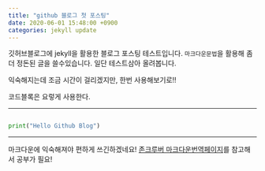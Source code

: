 ```yaml
---
title: "github 블로그 첫 포스팅"
date: 2020-06-01 15:48:00 +0900
categories: jekyll update
---
```


깃허브블로그에 jekyll을 활용한 블로그 포스팅 테스트입니다. `마크다운문법`을 활용해 좀 더 정돈된
글을 쓸수있습니다. 일단 테스트삼아 올려봅니다.

익숙해지는데 조금 시간이 걸리겠지만, 한번 사용해보기로!!

코드블록은 요렇게 사용한다.
***

```python

print("Hello Github Blog")

```

***

마크다운에 익숙해져야 편하게 쓰긴하겠네요!
[존크루버 마크다운번역페이지](https://nolboo.kim/blog/2013/09/07/john-gruber-markdown/)를 참고해서 공부가 필요!
